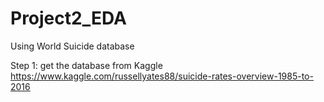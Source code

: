 # Project2_EDA
Using World Suicide database

Step 1: get the database from Kaggle https://www.kaggle.com/russellyates88/suicide-rates-overview-1985-to-2016
